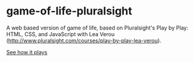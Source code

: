 # game-of-life-pluralsight
A web based version of game of life, based on Pluralsight's Play by Play: HTML, CSS, and JavaScript with Lea Verou (http://www.pluralsight.com/courses/play-by-play-lea-verou).

[See how it plays](https://vehpus.github.io/game-of-life-pluralsight/)
